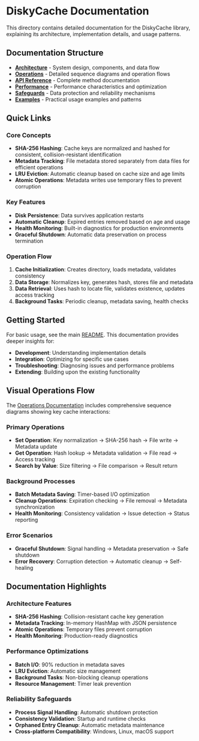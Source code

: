 # DiskyCache Documentation

This directory contains detailed documentation for the DiskyCache library, explaining its architecture, implementation details, and usage patterns.

## Documentation Structure

- **[Architecture](./architecture.md)** - System design, components, and data flow
- **[Operations](./operations.md)** - Detailed sequence diagrams and operation flows
- **[API Reference](./api-reference.md)** - Complete method documentation
- **[Performance](./performance.md)** - Performance characteristics and optimization
- **[Safeguards](./safeguards.md)** - Data protection and reliability mechanisms
- **[Examples](./examples.md)** - Practical usage examples and patterns

## Quick Links

### Core Concepts
- **SHA-256 Hashing**: Cache keys are normalized and hashed for consistent, collision-resistant identification
- **Metadata Tracking**: File metadata stored separately from data files for efficient operations
- **LRU Eviction**: Automatic cleanup based on cache size and age limits
- **Atomic Operations**: Metadata writes use temporary files to prevent corruption

### Key Features
- **Disk Persistence**: Data survives application restarts
- **Automatic Cleanup**: Expired entries removed based on age and usage
- **Health Monitoring**: Built-in diagnostics for production environments
- **Graceful Shutdown**: Automatic data preservation on process termination

### Operation Flow
1. **Cache Initialization**: Creates directory, loads metadata, validates consistency
2. **Data Storage**: Normalizes key, generates hash, stores file and metadata
3. **Data Retrieval**: Uses hash to locate file, validates existence, updates access tracking
4. **Background Tasks**: Periodic cleanup, metadata saving, health checks

## Getting Started

For basic usage, see the main [README](../README.md). This documentation provides deeper insights for:

- **Development**: Understanding implementation details
- **Integration**: Optimizing for specific use cases
- **Troubleshooting**: Diagnosing issues and performance problems
- **Extending**: Building upon the existing functionality

## Visual Operations Flow

The [Operations Documentation](./operations.md) includes comprehensive sequence diagrams showing key cache interactions:

### Primary Operations
- **Set Operation**: Key normalization → SHA-256 hash → File write → Metadata update
- **Get Operation**: Hash lookup → Metadata validation → File read → Access tracking
- **Search by Value**: Size filtering → File comparison → Result return

### Background Processes
- **Batch Metadata Saving**: Timer-based I/O optimization
- **Cleanup Operations**: Expiration checking → File removal → Metadata synchronization
- **Health Monitoring**: Consistency validation → Issue detection → Status reporting

### Error Scenarios
- **Graceful Shutdown**: Signal handling → Metadata preservation → Safe shutdown
- **Error Recovery**: Corruption detection → Automatic cleanup → Self-healing

## Documentation Highlights

### Architecture Features
- **SHA-256 Hashing**: Collision-resistant cache key generation
- **Metadata Tracking**: In-memory HashMap with JSON persistence
- **Atomic Operations**: Temporary files prevent corruption
- **Health Monitoring**: Production-ready diagnostics

### Performance Optimizations
- **Batch I/O**: 90% reduction in metadata saves
- **LRU Eviction**: Automatic size management
- **Background Tasks**: Non-blocking cleanup operations
- **Resource Management**: Timer leak prevention

### Reliability Safeguards
- **Process Signal Handling**: Automatic shutdown protection
- **Consistency Validation**: Startup and runtime checks
- **Orphaned Entry Cleanup**: Automatic metadata maintenance
- **Cross-platform Compatibility**: Windows, Linux, macOS support
